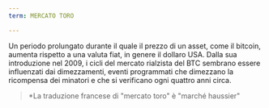 ```yaml
---
term: MERCATO TORO

---
```

Un periodo prolungato durante il quale il prezzo di un asset, come il bitcoin, aumenta rispetto a una valuta fiat, in genere il dollaro USA. Dalla sua introduzione nel 2009, i cicli del mercato rialzista del BTC sembrano essere influenzati dai dimezzamenti, eventi programmati che dimezzano la ricompensa dei minatori e che si verificano ogni quattro anni circa.

> *La traduzione francese di "mercato toro" è "marché haussier"